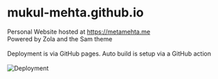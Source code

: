 # mukul-mehta.github.io
Personal Website hosted at https://metamehta.me <br/>
Powered by Zola and the Sam theme <br />
<br />
Deployment is via GitHub pages. Auto build is setup via a GitHub action <br /><br />
![Deployment](https://github.com/mukul-mehta/mukul-mehta.github.io/workflows/Deployment/badge.svg)
